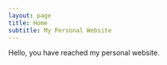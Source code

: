 ```yaml
--- 
layout: page
title: Home
subtitle: My Personal Website
---
```


Hello, you have reached my personal website.  
